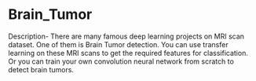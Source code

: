 # Brain_Tumor
Description- There are many famous deep learning projects on MRI scan dataset. One of them is Brain Tumor detection. You can use transfer learning on these MRI scans to get the required features for classification. Or you can train your own convolution neural network from scratch to detect brain tumors.
